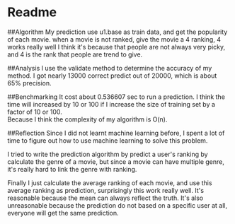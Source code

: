 # Readme

##Algorithm
My prediction use u1.base as train data, and get the popularity of each movie.
when a movie is not ranked, give the movie a 4 ranking, 4 works really well I
think it's because that people are not always very picky, and 4 is the rank that
people are trend to give.

##Analysis
I use the validate method to determine the accuracy of my method. I got nearly 
13000 correct predict out of 20000, which is about 65% precision.  

##Benchmarking
It cost about 0.536607 sec to run a prediction. I think the time will increased
by 10 or 100 if I increase the size of training set by a factor of 10 or 100.   
Because I think the complexity of my algorithm is O(n).

##Reflection
Since I did not learnt machine learning before, I spent a lot of
time to figure out how to use machine learning to solve this problem.

I tried to write the prediction algorithm by predict a user's ranking by 
calculate the genre of a movie, but since a movie can have multiple genre, 
it's really hard to link the genre with ranking.

Finally I just calculate the average ranking of each movie, and use this 
average ranking as prediction, surprisingly this work really well. 
It's reasonable because the mean can always reflect the truth. 
It's also unreasonable because the prediction do not based on a 
specific user at all, everyone will get the same prediction.
